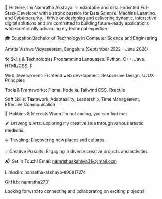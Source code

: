 

👋 Hi there, I'm Namratha Akshaya!
✨ Adaptable and detail-oriented Full-Stack Developer with a strong passion for Data Science, Machine Learning, and Cybersecurity. I thrive on designing and delivering dynamic, interactive digital solutions and am committed to building future-ready applications while continually advancing my technical expertise.

🎓 Education
Bachelor of Technology in Computer Science and Engineering

Amrita Vishwa Vidyapeetem, Bengaluru (September 2022 - June 2026)

🛠️ Skills & Technologies
Programming Languages: Python, C++, Java, HTML/CSS, R

Web Development: Frontend web development, Responsive Design, UI/UX Principles

Tools & Frameworks: Figma, Node.js, Tailwind CSS, React.js

Soft Skills: Teamwork, Adaptability, Leadership, Time Management, Effective Communication

🎨 Hobbies & Interests
When I'm not coding, you can find me:

🖌️ Drawing & Arts: Exploring my creative side through various artistic mediums.

✈️ Traveling: Discovering new places and cultures.

💡 Creative Pursuits: Engaging in diverse creative projects and activities.

📬 Get in Touch!
Email: namrathaakshaya31@gmail.com

LinkedIn: namratha-akshaya-090817274

GitHub: namratha2731

Looking forward to connecting and collaborating on exciting projects!
